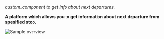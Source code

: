 _custom_component to get info about next departures._

**A platform which allows you to get information about next departure from spesified stop.**

![Sample overview](https://raw.githubusercontent.com/custom-components/sensor.wienerlinien/master/overview.png)

